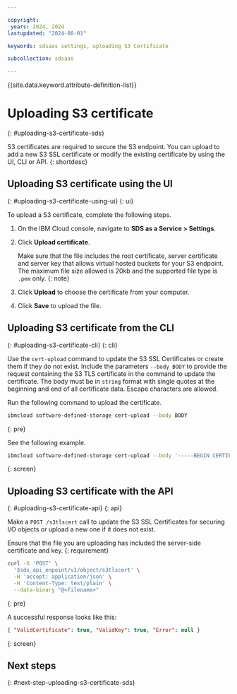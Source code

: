 ```yaml
---

copyright:
 years: 2024, 2024
lastupdated: "2024-08-01"

keywords: sdsaas settings, uploading S3 Certificate

subcollection: sdsaas

---
```


{{site.data.keyword.attribute-definition-list}}

# Uploading S3 certificate
{: #uploading-s3-certificate-sds}

S3 certificates are required to secure the S3 endpoint. You can upload to add a new S3 SSL certificate or modify the existing certificate by using the UI, CLI or API.
{: shortdesc}


## Uploading S3 certificate using the UI
{: #uploading-s3-certificate-using-ui}
{: ui}

To upload a S3 certificate, complete the following steps.

1. On the IBM Cloud console, navigate to **SDS as a Service > Settings**.

2. Click **Upload certificate**.

    Make sure that the file includes the root certificate, server certificate and server key that allows virtual hosted buckets for your S3 endpoint. The maximum file size allowed is 20kb and the supported file type is `.pem` only.
    {: note}

3. Click **Upload** to choose the certificate from your computer.

4. Click **Save** to upload the file.


## Uploading S3 certificate from the CLI
{: #uploading-s3-certificate-cli}
{: cli}

Use the `cert-upload` command to update the S3 SSL Certificates or create them if they do not exist. Include the parameters `--body BODY` to provide the request containing the S3 TLS certificate in the command to update the certificate. The body must be in `string` format with single quotes at the beginning and end of all certificate data. Escape characters are allowed.

Run the following command to upload the certificate.

```sh
ibmcloud software-defined-storage cert-upload --body BODY
```
{: pre}

See the following example.

```bash
ibmcloud software-defined-storage cert-upload --body '-----BEGIN CERTIFICATE-----...'
```
{: screen}


## Uploading S3 certificate with the API
{: #uploading-s3-certificate-api}
{: api}

Make a `POST /s3tlscert` call to update the S3 SSL Certificates for securing I/O objects or upload a new one if it does not exist.

Ensure that the file you are uploading has included the server-side certificate and key.
{: requirement}

```sh
curl -X 'POST' \
  '$sds_api_enpoint/v1/object/s3tlscert' \
  -H 'accept: application/json' \
  -H 'Content-Type: text/plain' \
  --data-binary "@<filename>"
```
{: pre}

A successful response looks like this:

```json
{ "ValidCertificate": true, "ValidKey": true, "Error": null }

```
{: screen}


## Next steps
{: #next-step-uploading-s3-certificate-sds}
